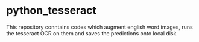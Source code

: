 # python_tesseract
This repository conntains codes which augment english word images, runs the tesseract OCR on them and saves the predictions onto local disk
